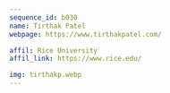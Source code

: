 ```yaml
---
sequence_id: b030
name: Tirthak Patel
webpage: https://www.tirthakpatel.com/

affil: Rice University
affil_link: https://www.rice.edu/

img: tirthakp.webp
---
```

